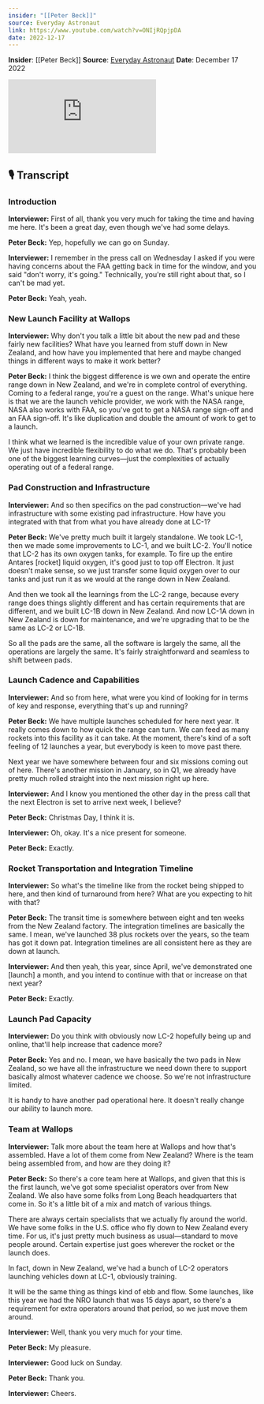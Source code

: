 ```yaml
---
insider: "[[Peter Beck]]"
source: Everyday Astronaut
link: https://www.youtube.com/watch?v=ONIjRQpjpDA
date: 2022-12-17
---
```


**Insider**: [[Peter Beck]]
**Source**: [Everyday Astronaut](https://www.youtube.com/watch?v=ONIjRQpjpDA)
**Date**: December 17 2022

<div class="responsive-video">
<iframe src="https://www.youtube.com/embed/ONIjRQpjpDA" title="I spoke with Peter Beck, CEO of Rocket Lab, in the Integration and Control Facility!" frameborder="0" allow="accelerometer; autoplay; clipboard-write; encrypted-media; gyroscope; picture-in-picture; web-share" referrerpolicy="strict-origin-when-cross-origin" allowfullscreen></iframe>
</div>

## 🎙️ Transcript

### Introduction

**Interviewer:** First of all, thank you very much for taking the time and having me here. It's been a great day, even though we've had some delays.

**Peter Beck:** Yep, hopefully we can go on Sunday.

**Interviewer:** I remember in the press call on Wednesday I asked if you were having concerns about the FAA getting back in time for the window, and you said "don't worry, it's going." Technically, you're still right about that, so I can't be mad yet.

**Peter Beck:** Yeah, yeah.

### New Launch Facility at Wallops

**Interviewer:** Why don't you talk a little bit about the new pad and these fairly new facilities? What have you learned from stuff down in New Zealand, and how have you implemented that here and maybe changed things in different ways to make it work better?

**Peter Beck:** I think the biggest difference is we own and operate the entire range down in New Zealand, and we're in complete control of everything. Coming to a federal range, you're a guest on the range. What's unique here is that we are the launch vehicle provider, we work with the NASA range, NASA also works with FAA, so you've got to get a NASA range sign-off and an FAA sign-off. It's like duplication and double the amount of work to get to a launch.

I think what we learned is the incredible value of your own private range. We just have incredible flexibility to do what we do. That's probably been one of the biggest learning curves—just the complexities of actually operating out of a federal range.

### Pad Construction and Infrastructure

**Interviewer:** And so then specifics on the pad construction—we've had infrastructure with some existing pad infrastructure. How have you integrated with that from what you have already done at LC-1?

**Peter Beck:** We've pretty much built it largely standalone. We took LC-1, then we made some improvements to LC-1, and we built LC-2. You'll notice that LC-2 has its own oxygen tanks, for example. To fire up the entire Antares [rocket] liquid oxygen, it's good just to top off Electron. It just doesn't make sense, so we just transfer some liquid oxygen over to our tanks and just run it as we would at the range down in New Zealand.

And then we took all the learnings from the LC-2 range, because every range does things slightly different and has certain requirements that are different, and we built LC-1B down in New Zealand. And now LC-1A down in New Zealand is down for maintenance, and we're upgrading that to be the same as LC-2 or LC-1B.

So all the pads are the same, all the software is largely the same, all the operations are largely the same. It's fairly straightforward and seamless to shift between pads.

### Launch Cadence and Capabilities

**Interviewer:** And so from here, what were you kind of looking for in terms of key and response, everything that's up and running?

**Peter Beck:** We have multiple launches scheduled for here next year. It really comes down to how quick the range can turn. We can feed as many rockets into this facility as it can take. At the moment, there's kind of a soft feeling of 12 launches a year, but everybody is keen to move past there. 

Next year we have somewhere between four and six missions coming out of here. There's another mission in January, so in Q1, we already have pretty much rolled straight into the next mission right up here.

**Interviewer:** And I know you mentioned the other day in the press call that the next Electron is set to arrive next week, I believe?

**Peter Beck:** Christmas Day, I think it is.

**Interviewer:** Oh, okay. It's a nice present for someone.

**Peter Beck:** Exactly.

### Rocket Transportation and Integration Timeline

**Interviewer:** So what's the timeline like from the rocket being shipped to here, and then kind of turnaround from here? What are you expecting to hit with that?

**Peter Beck:** The transit time is somewhere between eight and ten weeks from the New Zealand factory. The integration timelines are basically the same. I mean, we've launched 38 plus rockets over the years, so the team has got it down pat. Integration timelines are all consistent here as they are down at launch.

**Interviewer:** And then yeah, this year, since April, we've demonstrated one [launch] a month, and you intend to continue with that or increase on that next year?

**Peter Beck:** Exactly.

### Launch Pad Capacity

**Interviewer:** Do you think with obviously now LC-2 hopefully being up and online, that'll help increase that cadence more?

**Peter Beck:** Yes and no. I mean, we have basically the two pads in New Zealand, so we have all the infrastructure we need down there to support basically almost whatever cadence we choose. So we're not infrastructure limited. 

It is handy to have another pad operational here. It doesn't really change our ability to launch more.

### Team at Wallops

**Interviewer:** Talk more about the team here at Wallops and how that's assembled. Have a lot of them come from New Zealand? Where is the team being assembled from, and how are they doing it?

**Peter Beck:** So there's a core team here at Wallops, and given that this is the first launch, we've got some specialist operators over from New Zealand. We also have some folks from Long Beach headquarters that come in. So it's a little bit of a mix and match of various things.

There are always certain specialists that we actually fly around the world. We have some folks in the U.S. office who fly down to New Zealand every time. For us, it's just pretty much business as usual—standard to move people around. Certain expertise just goes wherever the rocket or the launch does.

In fact, down in New Zealand, we've had a bunch of LC-2 operators launching vehicles down at LC-1, obviously training.

It will be the same thing as things kind of ebb and flow. Some launches, like this year we had the NRO launch that was 15 days apart, so there's a requirement for extra operators around that period, so we just move them around.

**Interviewer:** Well, thank you very much for your time.

**Peter Beck:** My pleasure.

**Interviewer:** Good luck on Sunday.

**Peter Beck:** Thank you.

**Interviewer:** Cheers.